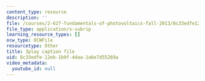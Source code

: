 ```yaml
---
content_type: resource
description: ''
file: /courses/2-627-fundamentals-of-photovoltaics-fall-2013/8c33edfe12eb1b9f4daa1a6e7d55269a_iJ_lDszxGDw.srt
file_type: application/x-subrip
learning_resource_types: []
ocw_type: OCWFile
resourcetype: Other
title: 3play caption file
uid: 8c33edfe-12eb-1b9f-4daa-1a6e7d55269a
video_metadata:
  youtube_id: null
---
```

